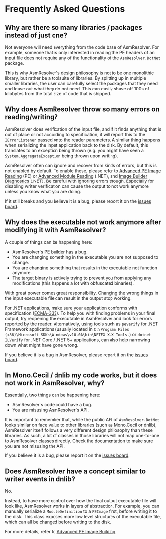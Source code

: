 # Frequently Asked Questions

## Why are there so many libraries / packages instead of just one?

Not everyone will need everything from the code base of AsmResolver. For
example, someone that is only interested in reading the PE headers of an
input file does not require any of the functionality of the
`AsmResolver.DotNet` package.

This is why AsmResolver\'s design philosophy is not to be one monolithic
library, but rather be a toolsuite of libraries. By splitting up in
multiple smaller libraries, the user can carefully select the packages
that they need and leave out what they do not need. This can easily
shave off 100s of kilobytes from the total size of code that is shipped.

## Why does AsmResolver throw so many errors on reading/writing?

AsmResolver does verification of the input file, and if it finds
anything that is out of place or not according to specification, it will
report this to the `IErrorListener` passed onto the reader parameters. A
similar thing happens when serializing the input application back to the
disk. By default, this translates to an exception being thrown (e.g. you
might have seen a `System.AggregateException` being thrown upon
writing).

AsmResolver often can ignore and recover from kinds of errors, but this
is not enabled by default. To enable these, please refer to
[Advanced PE Image Reading](/articles/peimage/advanced-pe-reading.html#custom-error-handling) (PE)
or [Advanced Module Reading](/articles/dotnet/advanced-module-reading.html#pe-image-reading-parameters) (.NET),
and [Image Builder Diagnostics](/articles/dotnet/advanced-pe-image-building.html#image-builder-diagnostics) (.NET).
Be careful with ignoring errors though. Especially for disabling writer
verification can cause the output to not work anymore unless you know
what you are doing.

If it still breaks and you believe it is a bug, please report it on the
[issues board](https://github.com/Washi1337/AsmResolver/issues).

## Why does the executable not work anymore after modifying it with AsmResolver?

A couple of things can be happening here:

-   AsmResolver´s PE builder has a bug.
-   You are changing something in the executable you are not supposed to
    change.
-   You are changing something that results in the executable not
    function anymore.
-   The target binary is actively trying to prevent you from applying
    any modifications (this happens a lot with obfuscated binaries).

With great power comes great responsibility. Changing the wrong things
in the input executable file can result in the output stop working.

For .NET applications, make sure your application conforms with
specification
([ECMA-335](https://www.ecma-international.org/publications/files/ECMA-ST/ECMA-335.pdf)).
To help you with finding problems in your final output, try reopening
the executable in AsmResolver and look for errors reported by the
reader. Alternatively, using tools such as `peverify` for .NET Framework
applications (usually located in
`C:\Program Files (x86)\Microsoft SDKs\Windows\v10.0A\bin\NETFX X.X Tools.`)
or `dotnet ILVerify` for .NET Core / .NET 5+ applications, can also help
narrowing down what might have gone wrong.

If you believe it is a bug in AsmResolver, please report it on the
[issues board](https://github.com/Washi1337/AsmResolver/issues).

## In Mono.Cecil / dnlib my code works, but it does not work in AsmResolver, why?

Essentially, two things can be happening here:

-   AsmResolver´s code could have a bug.
-   You are misusing AsmResolver´s API.

It is important to remember that, while the public API of
`AsmResolver.DotNet` looks similar on face value to other libraries
(such as Mono.Cecil or dnlib), AsmResolver itself follows a very
different design philosophy than these libraries. As such, a lot of
classes in those libraries will not map one-to-one to AsmResolver
classes directly. Check the documentation to make sure you are not
misusing the API.

If you believe it is a bug, please report it on the [issues
board](https://github.com/Washi1337/AsmResolver/issues).

## Does AsmResolver have a concept similar to writer events in dnlib?

No.

Instead, to have more control over how the final output executable file
will look like, AsmResolver works in layers of abstraction. For example,
you can manually serialize a `ModuleDefinition` to a `PEImage` first,
before writing it to the disk. This class exposes more low level
structures of the executable file, which can all be changed before
writing to the disk.

For more details, refer to [Advanced PE Image Building](dotnet/advanced-pe-image-building.md)
